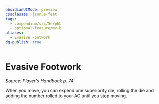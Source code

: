 ```yaml
---
obsidianUIMode: preview
cssclasses: json5e-feat
tags:
  - compendium/src/5e/phb
  - optional-feature/mv-b
aliases:
  - Evasive Footwork
dg-publish: true
---
```

# Evasive Footwork
*Source: Player's Handbook p. 74*  

When you move, you can expend one superiority die, rolling the die and adding the number rolled to your AC until you stop moving.